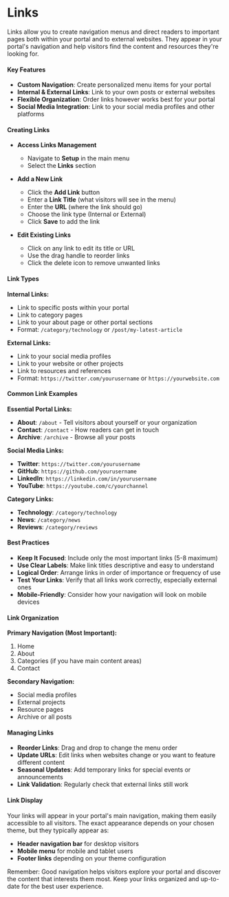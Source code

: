 # Links

Links allow you to create navigation menus and direct readers to important pages both within your portal and to external websites. They appear in your portal's navigation and help visitors find the content and resources they're looking for.

#### Key Features

- **Custom Navigation**: Create personalized menu items for your portal
- **Internal & External Links**: Link to your own posts or external websites
- **Flexible Organization**: Order links however works best for your portal
- **Social Media Integration**: Link to your social media profiles and other platforms

#### Creating Links

- **Access Links Management**

  - Navigate to **Setup** in the main menu
  - Select the **Links** section

- **Add a New Link**

  - Click the **Add Link** button
  - Enter a **Link Title** (what visitors will see in the menu)
  - Enter the **URL** (where the link should go)
  - Choose the link type (Internal or External)
  - Click **Save** to add the link

- **Edit Existing Links**
  - Click on any link to edit its title or URL
  - Use the drag handle to reorder links
  - Click the delete icon to remove unwanted links

#### Link Types

**Internal Links:**

- Link to specific posts within your portal
- Link to category pages
- Link to your about page or other portal sections
- Format: `/category/technology` or `/post/my-latest-article`

**External Links:**

- Link to your social media profiles
- Link to your website or other projects
- Link to resources and references
- Format: `https://twitter.com/yourusername` or `https://yourwebsite.com`

#### Common Link Examples

**Essential Portal Links:**

- **About**: `/about` - Tell visitors about yourself or your organization
- **Contact**: `/contact` - How readers can get in touch
- **Archive**: `/archive` - Browse all your posts

**Social Media Links:**

- **Twitter**: `https://twitter.com/yourusername`
- **GitHub**: `https://github.com/yourusername`
- **LinkedIn**: `https://linkedin.com/in/yourusername`
- **YouTube**: `https://youtube.com/c/yourchannel`

**Category Links:**

- **Technology**: `/category/technology`
- **News**: `/category/news`
- **Reviews**: `/category/reviews`

#### Best Practices

- **Keep It Focused**: Include only the most important links (5-8 maximum)
- **Use Clear Labels**: Make link titles descriptive and easy to understand
- **Logical Order**: Arrange links in order of importance or frequency of use
- **Test Your Links**: Verify that all links work correctly, especially external ones
- **Mobile-Friendly**: Consider how your navigation will look on mobile devices

#### Link Organization

**Primary Navigation (Most Important):**

1. Home
2. About
3. Categories (if you have main content areas)
4. Contact

**Secondary Navigation:**

- Social media profiles
- External projects
- Resource pages
- Archive or all posts

#### Managing Links

- **Reorder Links**: Drag and drop to change the menu order
- **Update URLs**: Edit links when websites change or you want to feature different content
- **Seasonal Updates**: Add temporary links for special events or announcements
- **Link Validation**: Regularly check that external links still work

#### Link Display

Your links will appear in your portal's main navigation, making them easily accessible to all visitors. The exact appearance depends on your chosen theme, but they typically appear as:

- **Header navigation bar** for desktop visitors
- **Mobile menu** for mobile and tablet users
- **Footer links** depending on your theme configuration

Remember: Good navigation helps visitors explore your portal and discover the content that interests them most. Keep your links organized and up-to-date for the best user experience.
